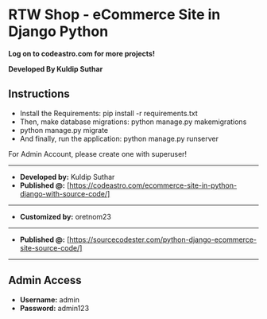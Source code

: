 # **RTW Shop - eCommerce Site in Django Python**


**Log on to codeastro.com for more projects!**

**Developed By Kuldip Suthar**

## **Instructions**
- Install the Requirements: pip install -r requirements.txt
- Then, make database migrations: python manage.py makemigrations
- python manage.py migrate
- And finally, run the application: python manage.py runserver

For Admin Account, please create one with superuser!

------------------------------------------------------------
- **Developed by:** Kuldip Suthar
- **Published @:** [https://codeastro.com/ecommerce-site-in-python-django-with-source-code/]
------------------------------------------------------------
- **Customized by:** oretnom23
------------------------------------------------------------
- **Published @:** [https://sourcecodester.com/python-django-ecommerce-site-source-code/]

------------------------------------------------------------
## Admin Access
- **Username:** admin
- **Password:** admin123